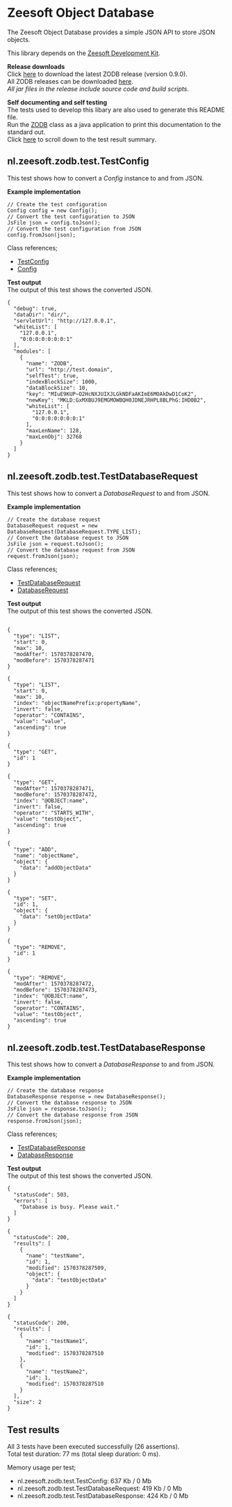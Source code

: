 Zeesoft Object Database
=======================
The Zeesoft Object Database provides a simple JSON API to store JSON objects.

This library depends on the [Zeesoft Development Kit](https://github.com/DyzLecticus/Zeesoft/tree/master/V4.0/ZDK/).  

**Release downloads**  
Click [here](https://github.com/DyzLecticus/Zeesoft/raw/master/V4.0/ZODB/releases/zodb-0.9.0.zip) to download the latest ZODB release (version 0.9.0).  
All ZODB releases can be downloaded [here](https://github.com/DyzLecticus/Zeesoft/raw/master/V4.0/ZODB/releases/).  
*All jar files in the release include source code and build scripts.*  

**Self documenting and self testing**  
The tests used to develop this libary are also used to generate this README file.  
Run the [ZODB](https://github.com/DyzLecticus/Zeesoft/blob/master/V4.0/ZODB/src/nl/zeesoft/zodb/test/ZODB.java) class as a java application to print this documentation to the standard out.  
Click [here](#test-results) to scroll down to the test result summary.  

nl.zeesoft.zodb.test.TestConfig
-------------------------------
This test shows how to convert a *Config* instance to and from JSON.

**Example implementation**  
~~~~
// Create the test configuration
Config config = new Config();
// Convert the test configuration to JSON
JsFile json = config.toJson();
// Convert the test configuration from JSON
config.fromJson(json);
~~~~

Class references;  
 * [TestConfig](https://github.com/DyzLecticus/Zeesoft/blob/master/V4.0/ZODB/src/nl/zeesoft/zodb/test/TestConfig.java)
 * [Config](https://github.com/DyzLecticus/Zeesoft/blob/master/V4.0/ZODB/src/nl/zeesoft/zodb/Config.java)

**Test output**  
The output of this test shows the converted JSON.  
~~~~
{
  "debug": true,
  "dataDir": "dir/",
  "servletUrl": "http://127.0.0.1",
  "whiteList": [
    "127.0.0.1",
    "0:0:0:0:0:0:0:1"
  ],
  "modules": [
    {
      "name": "ZODB",
      "url": "http://test.domain",
      "selfTest": true,
      "indexBlockSize": 1000,
      "dataBlockSize": 10,
      "key": "MIuE9KUP~O2HcNXJUIXJLGkNDFaAKImE6MOAkDwD1CoK2",
      "newKey": "MKLD:GxMXBUJ9EMGMOWBQH0JDNEJRHPL8BLPhG:IHD0B2",
      "whiteList": [
        "127.0.0.1",
        "0:0:0:0:0:0:0:1"
      ],
      "maxLenName": 128,
      "maxLenObj": 32768
    }
  ]
}
~~~~

nl.zeesoft.zodb.test.TestDatabaseRequest
----------------------------------------
This test shows how to convert a *DatabaseRequest* to and from JSON.

**Example implementation**  
~~~~
// Create the database request
DatabaseRequest request = new DatabaseRequest(DatabaseRequest.TYPE_LIST);
// Convert the database request to JSON
JsFile json = request.toJson();
// Convert the database request from JSON
request.fromJson(json);
~~~~

Class references;  
 * [TestDatabaseRequest](https://github.com/DyzLecticus/Zeesoft/blob/master/V4.0/ZODB/src/nl/zeesoft/zodb/test/TestDatabaseRequest.java)
 * [DatabaseRequest](https://github.com/DyzLecticus/Zeesoft/blob/master/V4.0/ZODB/src/nl/zeesoft/zodb/db/DatabaseRequest.java)

**Test output**  
The output of this test shows the converted JSON.  
~~~~

{
  "type": "LIST",
  "start": 0,
  "max": 10,
  "modAfter": 1570378287470,
  "modBefore": 1570378287471
}

{
  "type": "LIST",
  "start": 0,
  "max": 10,
  "index": "objectNamePrefix:propertyName",
  "invert": false,
  "operator": "CONTAINS",
  "value": "value",
  "ascending": true
}

{
  "type": "GET",
  "id": 1
}

{
  "type": "GET",
  "modAfter": 1570378287471,
  "modBefore": 1570378287472,
  "index": "@OBJECT:name",
  "invert": false,
  "operator": "STARTS_WITH",
  "value": "testObject",
  "ascending": true
}

{
  "type": "ADD",
  "name": "objectName",
  "object": {
    "data": "addObjectData"
  }
}

{
  "type": "SET",
  "id": 1,
  "object": {
    "data": "setObjectData"
  }
}

{
  "type": "REMOVE",
  "id": 1
}

{
  "type": "REMOVE",
  "modAfter": 1570378287472,
  "modBefore": 1570378287473,
  "index": "@OBJECT:name",
  "invert": false,
  "operator": "CONTAINS",
  "value": "testObject",
  "ascending": true
}
~~~~

nl.zeesoft.zodb.test.TestDatabaseResponse
-----------------------------------------
This test shows how to convert a *DatabaseResponse* to and from JSON.

**Example implementation**  
~~~~
// Create the database response
DatabaseResponse response = new DatabaseResponse();
// Convert the database response to JSON
JsFile json = response.toJson();
// Convert the database response from JSON
response.fromJson(json);
~~~~

Class references;  
 * [TestDatabaseResponse](https://github.com/DyzLecticus/Zeesoft/blob/master/V4.0/ZODB/src/nl/zeesoft/zodb/test/TestDatabaseResponse.java)
 * [DatabaseResponse](https://github.com/DyzLecticus/Zeesoft/blob/master/V4.0/ZODB/src/nl/zeesoft/zodb/db/DatabaseResponse.java)

**Test output**  
The output of this test shows the converted JSON.  
~~~~
{
  "statusCode": 503,
  "errors": [
    "Database is busy. Please wait."
  ]
}

{
  "statusCode": 200,
  "results": [
    {
      "name": "testName",
      "id": 1,
      "modified": 1570378287509,
      "object": {
        "data": "testObjectData"
      }
    }
  ]
}

{
  "statusCode": 200,
  "results": [
    {
      "name": "testName1",
      "id": 1,
      "modified": 1570378287510
    },
    {
      "name": "testName2",
      "id": 1,
      "modified": 1570378287510
    }
  ],
  "size": 2
}
~~~~

Test results
------------
All 3 tests have been executed successfully (26 assertions).  
Total test duration: 77 ms (total sleep duration: 0 ms).  

Memory usage per test;  
 * nl.zeesoft.zodb.test.TestConfig: 637 Kb / 0 Mb
 * nl.zeesoft.zodb.test.TestDatabaseRequest: 419 Kb / 0 Mb
 * nl.zeesoft.zodb.test.TestDatabaseResponse: 424 Kb / 0 Mb
